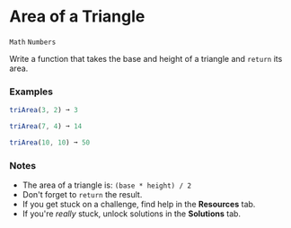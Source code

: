 # Area of a Triangle

`Math` `Numbers`

Write a function that takes the base and height of a triangle and `return` its area.

### Examples

```js
triArea(3, 2) ➞ 3

triArea(7, 4) ➞ 14

triArea(10, 10) ➞ 50
```

### Notes

- The area of a triangle is: `(base * height) / 2`
- Don't forget to `return` the result.
- If you get stuck on a challenge, find help in the **Resources** tab.
- If you're _really_ stuck, unlock solutions in the **Solutions** tab.
